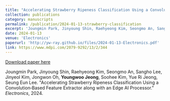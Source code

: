 ```yaml
---
title: "Accelerating Strawberry Ripeness Classification Using a Convolution‑Based Feature Extractor along with an Edge AI Processor"
collection: publications
category: manuscripts
permalink: /publication/2024-01-13-strawberry-classification
excerpt: 'Joungmin Park, Jinyoung Shin, Raehyeong Kim, Seongmo An, Sangho Lee, Jinyeol Kim, Jongwon Oh, <b>Youngwoo Jeong</b>, Soohee Kim, Yue Ri Jeong, Seung Eun Lee. &quot;Accelerating Strawberry Ripeness Classification Using a Convolution‑Based Feature Extractor along with an Edge AI Processor.&quot; <i>Electronics</i>, 2024.'
date: 2024-01-13
venue: 'Electronics'
paperurl: 'http://yw-ray.github.io/files/2024-01-13-Electronics.pdf'
link: https://www.mdpi.com/2079-9292/13/2/344
---
```


<a href='http://yw-ray.github.io/files/2024-01-13-Electronics.pdf'>Download paper here</a>

Joungmin Park, Jinyoung Shin, Raehyeong Kim, Seongmo An, Sangho Lee, Jinyeol Kim, Jongwon Oh, <b>Youngwoo Jeong</b>, Soohee Kim, Yue Ri Jeong, Seung Eun Lee. &quot;Accelerating Strawberry Ripeness Classification Using a Convolution‑Based Feature Extractor along with an Edge AI Processor.&quot; <i>Electronics</i>, 2024.
